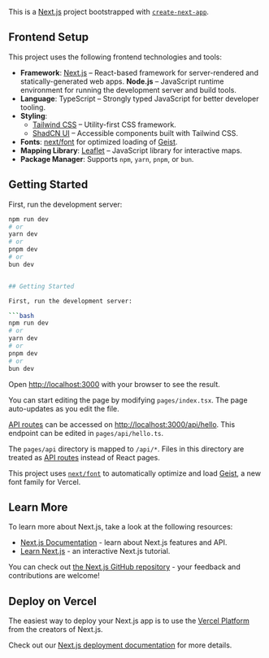 This is a [Next.js](https://nextjs.org) project bootstrapped with [`create-next-app`](https://nextjs.org/docs/pages/api-reference/create-next-app).

## Frontend Setup

This project uses the following frontend technologies and tools:

- **Framework**: [Next.js](https://nextjs.org) – React-based framework for server-rendered and statically-generated web apps. **Node.js** – JavaScript runtime environment for running the development server and build tools.
- **Language**: TypeScript – Strongly typed JavaScript for better developer tooling.
- **Styling**:
  - [Tailwind CSS](https://tailwindcss.com) – Utility-first CSS framework.
  - [ShadCN UI](https://ui.shadcn.dev) – Accessible components built with Tailwind CSS.
- **Fonts**: [next/font](https://nextjs.org/docs/pages/building-your-application/optimizing/fonts) for optimized loading of [Geist](https://vercel.com/font).
- **Mapping Library**: [Leaflet](https://leafletjs.com) – JavaScript library for interactive maps.
- **Package Manager**: Supports `npm`, `yarn`, `pnpm`, or `bun`.

## Getting Started

First, run the development server:

````bash
npm run dev
# or
yarn dev
# or
pnpm dev
# or
bun dev


## Getting Started

First, run the development server:

```bash
npm run dev
# or
yarn dev
# or
pnpm dev
# or
bun dev
````

Open [http://localhost:3000](http://localhost:3000) with your browser to see the result.

You can start editing the page by modifying `pages/index.tsx`. The page auto-updates as you edit the file.

[API routes](https://nextjs.org/docs/pages/building-your-application/routing/api-routes) can be accessed on [http://localhost:3000/api/hello](http://localhost:3000/api/hello). This endpoint can be edited in `pages/api/hello.ts`.

The `pages/api` directory is mapped to `/api/*`. Files in this directory are treated as [API routes](https://nextjs.org/docs/pages/building-your-application/routing/api-routes) instead of React pages.

This project uses [`next/font`](https://nextjs.org/docs/pages/building-your-application/optimizing/fonts) to automatically optimize and load [Geist](https://vercel.com/font), a new font family for Vercel.

## Learn More

To learn more about Next.js, take a look at the following resources:

- [Next.js Documentation](https://nextjs.org/docs) - learn about Next.js features and API.
- [Learn Next.js](https://nextjs.org/learn-pages-router) - an interactive Next.js tutorial.

You can check out [the Next.js GitHub repository](https://github.com/vercel/next.js) - your feedback and contributions are welcome!

## Deploy on Vercel

The easiest way to deploy your Next.js app is to use the [Vercel Platform](https://vercel.com/new?utm_medium=default-template&filter=next.js&utm_source=create-next-app&utm_campaign=create-next-app-readme) from the creators of Next.js.

Check out our [Next.js deployment documentation](https://nextjs.org/docs/pages/building-your-application/deploying) for more details.
